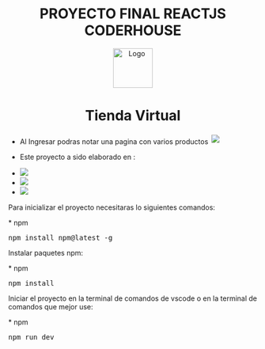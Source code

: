 

<h1 align="center">PROYECTO FINAL REACTJS CODERHOUSE</h1>
<div align='center'>
    <img src="https://i.pinimg.com/originals/1c/54/f7/1c54f7b06d7723c21afc5035bf88a5ef.png"alt="Logo" width="80" height='80' style='max-width:100%'/>
    <h1 className="text-white text-2xl font-bold">Tienda Virtual</h1>
</div>


* Al Ingresar podras notar una pagina con varios productos
  <img src='../ProyectoFinalREACTJS_Rios/public/image.png' style="margin:3px"/>

* Este proyecto a sido elaborado en :

<ul>
    <li><img src="https://camo.githubusercontent.com/268ac512e333b69600eb9773a8f80b7a251f4d6149642a50a551d4798183d621/68747470733a2f2f696d672e736869656c64732e696f2f62616467652f52656163742d3230323332413f7374796c653d666f722d7468652d6261646765266c6f676f3d7265616374266c6f676f436f6c6f723d363144414642"></li>
<li><img src='https://img.shields.io/badge/firebase-%23039BE5.svg?style=for-the-badge&logo=firebase'/></li>
<li>
<img src='https://camo.githubusercontent.com/ec8056bddf659d21de39b358d9786e56731cd767117e091348411666a5e7eee6/68747470733a2f2f696d672e736869656c64732e696f2f62616467652f7461696c77696e646373732d2532333338423241432e7376673f7374796c653d666f722d7468652d6261646765266c6f676f3d7461696c77696e642d637373266c6f676f436f6c6f723d7768697465' /></li>
</ul>

Para inicializar el proyecto necesitaras lo siguientes comandos:
<div class='class="highlight highlight-source-shell notranslate position-relative overflow-auto"'>
    * npm
    <pre>npm install npm@latest -g</pre>
</div>

Instalar paquetes npm:

<div class='class="highlight highlight-source-shell notranslate position-relative overflow-auto"'>
    * npm
    <pre>npm install</pre>
</div>

Iniciar el proyecto en la terminal de comandos de vscode o en la terminal de comandos que mejor use:

<div class='class="highlight highlight-source-shell notranslate position-relative overflow-auto"'>
    * npm
    <pre>npm run dev</pre>
</div>


